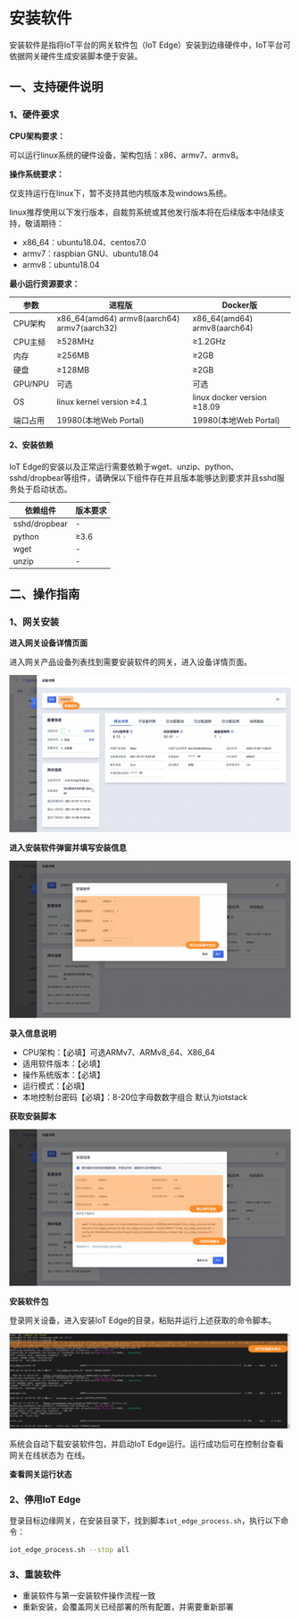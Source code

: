 # 安装软件

安装软件是指将IoT平台的网关软件包（IoT Edge）安装到边缘硬件中，IoT平台可依据网关硬件生成安装脚本便于安装。



## 一、支持硬件说明

### 1、硬件要求

**CPU架构要求：**

可以运行linux系统的硬件设备，架构包括：x86、armv7、armv8。



**操作系统要求：**

仅支持运行在linux下，暂不支持其他内核版本及windows系统。

linux推荐使用以下发行版本，自裁剪系统或其他发行版本将在后续版本中陆续支持，敬请期待：

- x86_64：ubuntu18.04、centos7.0
- armv7：raspbian GNU、ubuntu18.04
- armv8：ubuntu18.04



**最小运行资源要求：**

| 参数     | 进程版                                      | Docker版                     |
| -------- | ------------------------------------------- | ---------------------------- |
| CPU架构  | x86_64(amd64) armv8(aarch64) armv7(aarch32) | x86_64(amd64) armv8(aarch64) |
| CPU主频  | ≥528MHz                                     | ≥1.2GHz                      |
| 内存     | ≥256MB                                      | ≥2GB                         |
| 硬盘     | ≥128MB                                      | ≥2GB                         |
| GPU/NPU  | 可选                                        | 可选                         |
| OS       | linux kernel version ≥4.1                   | linux docker version ≥18.09  |
| 端口占用 | 19980(本地Web Portal)                       | 19980(本地Web Portal)        |



####  2、安装依赖

IoT Edge的安装以及正常运行需要依赖于wget、unzip、python、sshd/dropbear等组件，请确保以下组件存在并且版本能够达到要求并且sshd服务处于启动状态。

| 依赖组件      | 版本要求 |
| ------------- | -------- |
| sshd/dropbear | -        |
| python        | ≥3.6     |
| wget          | -        |
| unzip         | -        |



## 二、操作指南

### 1、网关安装

**进入网关设备详情页面**

进入网关产品设备列表找到需要安装软件的网关，进入设备详情页面。

![图片](../../../images/安装软件-1.png)



**进入安装软件弹窗并填写安装信息**

![图片](../../../images/安装软件-2.png)

**录入信息说明**

* CPU架构：【必填】可选ARMv7、ARMv8_64、X86_64
* 适用软件版本：【必填】
* 操作系统版本：【必填】
* 运行模式：【必填】
* 本地控制台密码【必填】：8-20位字母数数字组合 默认为iotstack



**获取安装脚本**

![图片](../../../images/安装软件-3.png)



**安装软件包**

登录网关设备，进入安装IoT Edge的目录，粘贴并运行上述获取的命令脚本。

![图片](../../../images/安装软件-5.png)

系统会自动下载安装软件包，并启动IoT Edge运行。运行成功后可在控制台查看网关在线状态为 在线。



**查看网关运行状态**



### 2、停用IoT Edge

登录目标边缘网关，在安装目录下，找到脚本`iot_edge_process.sh`，执行以下命令：

```bash
iot_edge_process.sh --stop all
```



### 3、重装软件

* 重装软件与第一安装软件操作流程一致
* 重新安装，会覆盖网关已经部署的所有配置，并需要重新部署

 